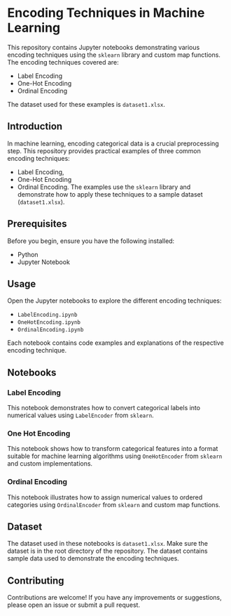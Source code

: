 # Encoding Techniques in Machine Learning

This repository contains Jupyter notebooks demonstrating various encoding techniques using the `sklearn` library and custom map functions. The encoding techniques covered are:

- Label Encoding
- One-Hot Encoding
- Ordinal Encoding

The dataset used for these examples is `dataset1.xlsx`.

## Introduction

In machine learning, encoding categorical data is a crucial preprocessing step. This repository provides practical examples of three common encoding techniques: 
- Label Encoding,
- One-Hot Encoding
- Ordinal Encoding.
The examples use the `sklearn` library and demonstrate how to apply these techniques to a sample dataset (`dataset1.xlsx`).

## Prerequisites

Before you begin, ensure you have the following installed:

- Python
- Jupyter Notebook

## Usage

Open the Jupyter notebooks to explore the different encoding techniques:

- `LabelEncoding.ipynb`
- `OneHotEncoding.ipynb`
- `OrdinalEncoding.ipynb`

Each notebook contains code examples and explanations of the respective encoding technique.

## Notebooks

### Label Encoding

This notebook demonstrates how to convert categorical labels into numerical values using `LabelEncoder` from `sklearn`. 

### One Hot Encoding

This notebook shows how to transform categorical features into a format suitable for machine learning algorithms using `OneHotEncoder` from `sklearn` and custom implementations.

### Ordinal Encoding

This notebook illustrates how to assign numerical values to ordered categories using `OrdinalEncoder` from `sklearn` and custom map functions.

## Dataset

The dataset used in these notebooks is `dataset1.xlsx`. Make sure the dataset is in the root directory of the repository. The dataset contains sample data used to demonstrate the encoding techniques.

## Contributing

Contributions are welcome! If you have any improvements or suggestions, please open an issue or submit a pull request.


